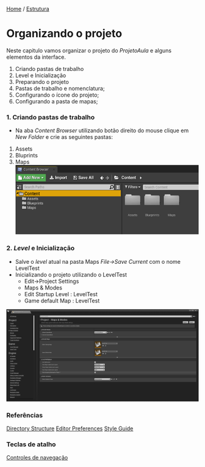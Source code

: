 [Home](https://myerco.github.io/unreal-engine) / [Estrutura](https://myerco.github.io/unreal-engine/1-estrutura.html)

# Organizando o projeto
Neste capitulo vamos organizar o projeto do *ProjetoAula* e alguns elementos da interface.
1. Criando pastas de trabalho
1. Level e Inicialização
1. Preparando o projeto  
1. Pastas de trabalho e nomenclatura;
1. Configurando o ícone do projeto;
1. Configurando a pasta de mapas;

### 1. Criando pastas de trabalho
- Na aba *Content Browser* utilizando botão direito do mouse clique em *New Folder* e crie as seguintes pastas:
1. Assets
1. Bluprints
1. Maps
![](../imagens/projeto7.png)

### 2. *Level* e Inicialização
- Salve o *level* atual na pasta Maps *File->Save Current* com o nome LevelTest
- Inicializando o projeto utilizando o LevelTest
	- Edit->Project Settings
	- Maps & Modes
	- Edit Startup Level : LevelTest
	- Game default Map : LevelTest  

![](../imagens/projeto5.png)

### Referências
[Directory Structure](https://docs.unrealengine.com/en-US/Engine/Basics/DirectoryStructure/index.html)
[Editor Preferences](https://docs.unrealengine.com/en-US/Engine/UI/index.html)
[Style Guide](https://github.com/Allar/ue4-style-guide/blob/master/README.md)

### Teclas de atalho
[Controles de navegação](https://docs.unrealengine.com/en-US/Engine/UI/LevelEditor/Viewports/ViewportControls/index.html)
